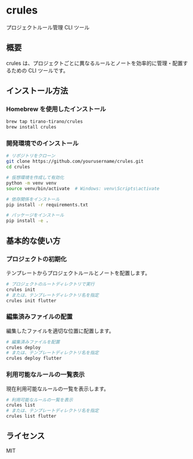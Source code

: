 # crules

プロジェクトルール管理 CLI ツール

## 概要

crules は、プロジェクトごとに異なるルールとノートを効率的に管理・配置するための CLI ツールです。

## インストール方法

### Homebrew を使用したインストール

```bash
brew tap tirano-tirano/crules
brew install crules
```

### 開発環境でのインストール

```bash
# リポジトリをクローン
git clone https://github.com/yourusername/crules.git
cd crules

# 仮想環境を作成して有効化
python -m venv venv
source venv/bin/activate  # Windows: venv\Scripts\activate

# 依存関係をインストール
pip install -r requirements.txt

# パッケージをインストール
pip install -e .
```

## 基本的な使い方

### プロジェクトの初期化

テンプレートからプロジェクトルールとノートを配置します。

```bash
# プロジェクトのルートディレクトリで実行
crules init
# または、テンプレートディレクトリ名を指定
crules init flutter
```

### 編集済みファイルの配置

編集したファイルを適切な位置に配置します。

```bash
# 編集済みファイルを配置
crules deploy
# または、テンプレートディレクトリ名を指定
crules deploy flutter
```

### 利用可能なルールの一覧表示

現在利用可能なルールの一覧を表示します。

```bash
# 利用可能なルールの一覧を表示
crules list
# または、テンプレートディレクトリ名を指定
crules list flutter
```

## ライセンス

MIT
